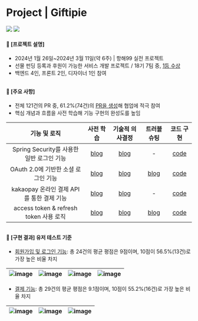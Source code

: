 ####  
# Project | Giftipie
<a href="https://github.com/Gift-For-You-Project/gift-for-you-BE"><img src="https://img.shields.io/badge/repository-backend repository-2677d0"/></a> <a href="https://jisulee-shsf.tistory.com/category/Project"><img src="https://img.shields.io/badge/blog-project blog-2677d0"/></a>
#### 📌 [프로젝트 설명]
- 2024년 1월 26일~2024년 3월 11일(약 6주) | 항해99 실전 프로젝트
- 선물 펀딩 등록과 후원이 가능한 서비스 개발 프로젝트 / 18기 7팀 중, [1등 수상](https://github.com/jisulee-shsf/java-spring-boot-project/assets/109773795/f68ffdda-8206-4242-b37f-06e7a3e1bdc7)
- 백엔드 4인, 프론트 2인, 디자이너 1인 참여
##
#### 📌 [주요 사항]
- 전체 121건의 PR 중, 61.2%(74건)의 [PR을 생성](https://github.com/Gift-For-You-Project/gift-for-you-BE/pulls?page=1&q=is%3Apr+is%3Aclosed+author%3Ajisulee-shsf)해 협업에 적극 참여
- 핵심 개념과 흐름을 사전 학습해 기능 구현의 완성도를 높임
  
|기능 및 로직|사전 학습|기술적 의사결정|트러블 슈팅|코드 구현|
|:---:|:---:|:---:|:---:|:---:|
|Spring Security를 사용한 일반 로그인 기능　|[blog](https://jisulee-shsf.tistory.com/438)|[blog](https://jisulee-shsf.tistory.com/432)|-|[code](./src/main/java/com/giftforyoube/global/jwt/filter/JwtAuthenticationFilter.java)|
|OAuth 2.0에 기반한 소셜 로그인 기능　|[blog](https://jisulee-shsf.tistory.com/437)|[blog](https://jisulee-shsf.tistory.com/432)|[blog](https://jisulee-shsf.tistory.com/464)|[code](./src/main/java/com/giftforyoube/user/service)|
|kakaopay 온라인 결제 API를 통한 결제 기능　|[blog](https://jisulee-shsf.tistory.com/434)|[blog](https://jisulee-shsf.tistory.com/433)|-|[code](./src/main/java/com/giftforyoube/donation/service/DonationService.java)|
|access token & refresh token 사용 로직　|[blog](https://jisulee-shsf.tistory.com/431)|[blog](https://jisulee-shsf.tistory.com/415)|[blog](https://jisulee-shsf.tistory.com/454)|[code](./src/main/java/com/giftforyoube/global/jwt/filter/JwtAuthorizationFilter.java)|
##
#### 📌 [구현 결과] 유저 테스트 기준
- [회원가입 및 로그인 기능](https://jisulee-shsf.tistory.com/455): 총 24건의 평균 평점은 9점이며, 10점이 56.5%(13건)로 가장 높은 비율 차지
  
|![image](https://github.com/jisulee-shsf/java-spring-boot-project/assets/109773795/178c44da-31f7-46c7-a3d2-526c7b01c98f)|![image](https://github.com/jisulee-shsf/java-spring-boot-project/assets/109773795/664328a2-b013-482a-9024-f3517f0b1dd3)|![image](https://github.com/jisulee-shsf/java-spring-boot-project/assets/109773795/22ca58e5-60da-4cc9-8012-b05e8a4a30a6)|![image](https://github.com/jisulee-shsf/java-spring-boot-project/assets/109773795/a2378ecd-7f14-42c2-9318-314dea65438d)|
|:---:|:---:|:---:|:---:|

- [결제 기능](https://jisulee-shsf.tistory.com/462): 총 29건의 평균 평점은 9.1점이며, 10점이 55.2%(16건)로 가장 높은 비율 차지
  
|![image](https://github.com/jisulee-shsf/java-spring-boot-project/assets/109773795/adc7606e-1f43-48af-bfd7-cbd6f0ef1527)|![image](https://github.com/jisulee-shsf/java-spring-boot-project/assets/109773795/6b17a156-0cdd-4299-8b1e-aca644d1c291)|![image](https://github.com/jisulee-shsf/java-spring-boot-project/assets/109773795/0b368858-a5e9-48df-9c5a-02b9bd4aa212)|
|:---:|:---:|:---:|

####
